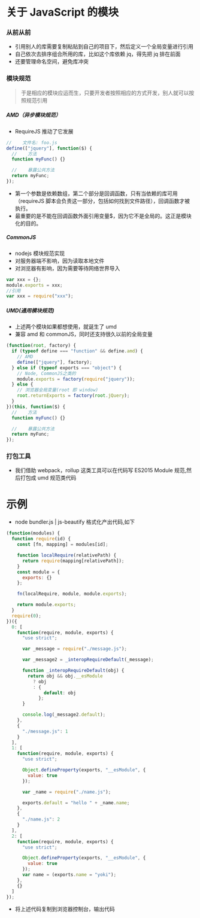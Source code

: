 # 关于 JavaScript 的模块

### 从前从前

- 引用别人的库需要复制粘贴到自己的项目下，然后定义一个全局变量进行引用
- 自己依次去排序组合所用的库，比如这个库依赖 jq，得先把 jq 排在前面
- 还要管理命名空间，避免库冲突

### 模块规范

> 于是相应的模块应运而生，只要开发者按照相应的方式开发，别人就可以按照规范引用

##### AMD（异步模块规范）

- RequireJS 推动了它发展

```javascript
//    文件名: foo.js
define(["jquery"], function($) {
  //    方法
  function myFunc() {}

  //    暴露公共方法
  return myFunc;
});
```

- 第一个参数是依赖数组，第二个部分是回调函数，只有当依赖的库可用（requireJS 脚本会负责这一部分，包括如何找到文件路径），回调函数才被执行。
- 最重要的是不能在回调函数外面引用变量$，因为它不是全局的。这正是模块化的目的。

##### CommonJS

- nodejs 模块规范实现
- 对服务器端不影响，因为读取本地文件
- 对浏览器有影响，因为需要等待网络世界导入

```javascript
var xxx = {};
module.exports = xxx;
//引用
var xxx = require("xxx");
```

##### UMD(通用模块规范)

- 上述两个模块如果都想使用，就诞生了 umd
- 兼容 amd 和 commonJS，同时还支持很久以前的全局变量

```javascript
(function(root, factory) {
  if (typeof define === "function" && define.amd) {
    // AMD
    define(["jquery"], factory);
  } else if (typeof exports === "object") {
    // Node, CommonJS之类的
    module.exports = factory(require("jquery"));
  } else {
    // 浏览器全局变量(root 即 window)
    root.returnExports = factory(root.jQuery);
  }
})(this, function($) {
  //    方法
  function myFunc() {}

  //    暴露公共方法
  return myFunc;
});
```

### 打包工具

- 我们借助 webpack，rollup 这类工具可以在代码写 ES2015 Module 规范,然后打包成 umd 规范类代码

# 示例

- node bundler.js | js-beautify 格式化产出代码,如下

```javascript
(function(modules) {
  function require(id) {
    const [fn, mapping] = modules[id];

    function localRequire(relativePath) {
      return require(mapping[relativePath]);
    }
    const module = {
      exports: {}
    };

    fn(localRequire, module, module.exports);

    return module.exports;
  }
  require(0);
})({
  0: [
    function(require, module, exports) {
      "use strict";

      var _message = require("./message.js");

      var _message2 = _interopRequireDefault(_message);

      function _interopRequireDefault(obj) {
        return obj && obj.__esModule
          ? obj
          : {
              default: obj
            };
      }

      console.log(_message2.default);
    },
    {
      "./message.js": 1
    }
  ],
  1: [
    function(require, module, exports) {
      "use strict";

      Object.defineProperty(exports, "__esModule", {
        value: true
      });

      var _name = require("./name.js");

      exports.default = "hello " + _name.name;
    },
    {
      "./name.js": 2
    }
  ],
  2: [
    function(require, module, exports) {
      "use strict";

      Object.defineProperty(exports, "__esModule", {
        value: true
      });
      var name = (exports.name = "yoki");
    },
    {}
  ]
});
```

- 将上述代码复制到浏览器控制台，输出代码
